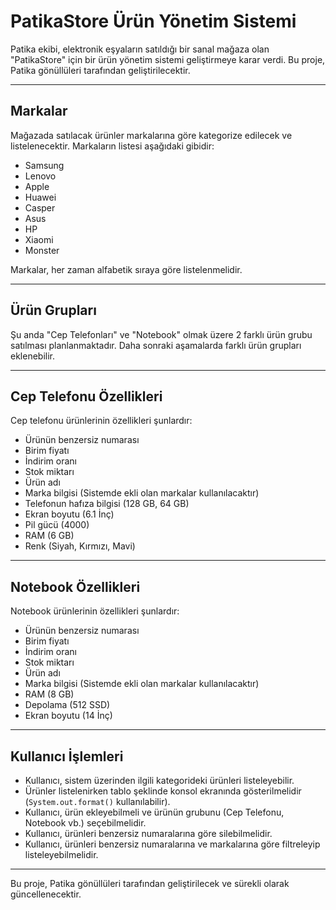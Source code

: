 # PatikaStore Ürün Yönetim Sistemi

Patika ekibi, elektronik eşyaların satıldığı bir sanal mağaza olan "PatikaStore" için bir ürün yönetim sistemi geliştirmeye karar verdi. Bu proje, Patika gönüllüleri tarafından geliştirilecektir.

---

## Markalar

Mağazada satılacak ürünler markalarına göre kategorize edilecek ve listelenecektir. Markaların listesi aşağıdaki gibidir:

- Samsung
- Lenovo
- Apple
- Huawei
- Casper
- Asus
- HP
- Xiaomi
- Monster

Markalar, her zaman alfabetik sıraya göre listelenmelidir.

---

## Ürün Grupları

Şu anda "Cep Telefonları" ve "Notebook" olmak üzere 2 farklı ürün grubu satılması planlanmaktadır. Daha sonraki aşamalarda farklı ürün grupları eklenebilir.

---

## Cep Telefonu Özellikleri

Cep telefonu ürünlerinin özellikleri şunlardır:

- Ürünün benzersiz numarası
- Birim fiyatı
- İndirim oranı
- Stok miktarı
- Ürün adı
- Marka bilgisi (Sistemde ekli olan markalar kullanılacaktır)
- Telefonun hafıza bilgisi (128 GB, 64 GB)
- Ekran boyutu (6.1 İnç)
- Pil gücü (4000)
- RAM (6 GB)
- Renk (Siyah, Kırmızı, Mavi)

---

## Notebook Özellikleri

Notebook ürünlerinin özellikleri şunlardır:

- Ürünün benzersiz numarası
- Birim fiyatı
- İndirim oranı
- Stok miktarı
- Ürün adı
- Marka bilgisi (Sistemde ekli olan markalar kullanılacaktır)
- RAM (8 GB)
- Depolama (512 SSD)
- Ekran boyutu (14 İnç)

---

## Kullanıcı İşlemleri

- Kullanıcı, sistem üzerinden ilgili kategorideki ürünleri listeleyebilir.
- Ürünler listelenirken tablo şeklinde konsol ekranında gösterilmelidir (`System.out.format()` kullanılabilir).
- Kullanıcı, ürün ekleyebilmeli ve ürünün grubunu (Cep Telefonu, Notebook vb.) seçebilmelidir.
- Kullanıcı, ürünleri benzersiz numaralarına göre silebilmelidir.
- Kullanıcı, ürünleri benzersiz numaralarına ve markalarına göre filtreleyip listeleyebilmelidir.

---

Bu proje, Patika gönüllüleri tarafından geliştirilecek ve sürekli olarak güncellenecektir.

